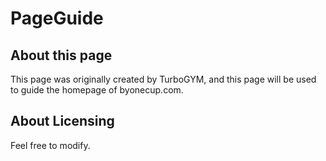 # PageGuide
## About this page
This page was originally created by TurboGYM, and this page will be used to guide the homepage of byonecup.com.
## About Licensing
Feel free to modify.